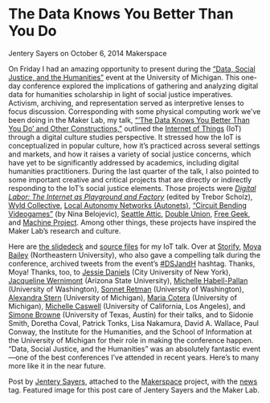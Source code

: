 # The Data Knows You Better Than You Do
Jentery Sayers on October 6, 2014   Makerspace 

<p>On Friday I had an amazing opportunity to present during the <a title="learn more" href="http://www.lsa.umich.edu/humanities/events/digitalcurrents/ci.datasocialjusticeandthehumanitiesconferencefri3oct2014_ci.detail" target="_blank">&#8220;Data, Social Justice, and the Humanities&#8221;</a> event at the University of Michigan. <span class="pullquote">This one-day conference explored the implications of gathering and analyzing digital data for humanities scholarship in light of social justice imperatives.</span> Activism, archiving, and representation served as interpretive lenses to focus discussion. Corresponding with some physical computing work we&#8217;ve been doing in the Maker Lab, my talk, <a title="learn more" href="http://uvicmakerlab.github.io/michigan/#/title" target="_blank">&#8220;&#8216;The Data Knows You Better Than You Do&#8217; and Other Constructions,&#8221;</a> outlined the <a title="learn more" href="http://en.wikipedia.org/wiki/Internet_of_Things" target="_blank">Internet of Things</a> (IoT) through a digital culture studies perspective. It stressed how the IoT is conceptualized in popular culture, how it&#8217;s practiced across several settings and markets, and how it raises a variety of social justice concerns, which have yet to be significantly addressed by academics, including digital humanities practitioners. During the last quarter of the talk, I also pointed to some important creative and critical projects that are directly or indirectly responding to the IoT&#8217;s social justice elements. Those projects were <em><a href="http://www.routledge.com/books/details/9780415896955/" target="_blank">Digital Labor: The Internet as Playground and Factory</a> </em>(edited by Trebor Scholz), <a href="http://wyldco.com/" target="_blank">Wyld Collective</a>, <a href="http://autonets.org/" target="_blank">Local Autonomy Networks (Autonets)</a>, <a title="learn more" href="http://www.nanocrit.com/issues/5/circuit-bending-videogame-consoles-form-applied-media-studies" target="_blank">&#8220;Circuit Bending Videogames&#8221;</a> (by Nina Belojevic),  <a title="learn more" href="https://www.seattleattic.com/" target="_blank">Seattle Attic</a>, <a title="learn more" href="https://www.doubleunion.org/" target="_blank">Double Union</a>, <a title="learn more" href="http://www.freegeekvancouver.org/" target="_blank">Free Geek</a>, and <a title="learn more" href="http://machineproject.com/" target="_blank">Machine Project</a>. Among other things, these projects have inspired the Maker Lab&#8217;s research and culture.</p>
<p>Here are <a title="learn more" href="http://uvicmakerlab.github.io/michigan/#/title" target="_blank">the slidedeck</a> and <a title="learn more" href="https://github.com/uvicmakerlab/michigan/tree/gh-pages" target="_blank">source files</a> for my IoT talk. Over at <a title="learn more" href="https://storify.com/moyazb/dsjandj-data-social-justice-and-the-humanities-co" target="_blank">Storify</a>, <a title="learn more" href="http://moyabailey.com/" target="_blank">Moya Bailey</a> (Northeastern University), who also gave a compelling talk during the conference, archived tweets from the event&#8217;s <a title="learn more" href="https://twitter.com/search?f=realtime&amp;q=%23dsjandh&amp;src=typd" target="_blank">#DSJandH</a> hashtag. Thanks, Moya! Thanks, too, to <a href="https://justpublics365.commons.gc.cuny.edu/">Jessie Daniels</a> (City University of New York), <a href="http://jwernimont.wordpress.com/">Jacqueline Wernimont</a> (Arizona State University), <a href="http://michellehabellpallan.wordpress.com/">Michelle Habell-Pallan</a> (University of Washington), <a href="http://depts.washington.edu/aes/faculty/sretman.php">Sonnet Retman</a> (University of Washington), <a href="http://www.minnastern.com/">Alexandra Stern</a> (University of Michigan), <a href="http://www.lsa.umich.edu/ac/people/americanculturefaculty/ci.coteramariaeugenia_ci.detail">Maria Cotera</a> (University of Michigan), <a href="http://www.michellecaswell.org/">Michelle Caswell</a> (University of California, Los Angeles), and <a href="http://www.utexas.edu/cola/centers/caaas/faculty/sb28889">Simone Browne</a> (University of Texas, Austin) for their talks, and to Sidonie Smith, Doretha Coval, Patrick Tonks, Lisa Nakamura, David A. Wallace, Paul Conway, the Institute for the Humanities, and the School of Information at the University of Michigan for their role in making the conference happen. &#8220;Data, Social Justice, and the Humanities&#8221; was an absolutely fantastic event&#8212;one of the best conferences I&#8217;ve attended in recent years. Here&#8217;s to many more like it in the near future.</p>
<p>Post by <a title="learn more" href="http://maker.uvic.ca/author/admin/">Jentery Sayers</a>, attached to the <a title="learn more" href="http://maker.uvic.ca/category/makerspace/">Makerspace</a> project, with the <a title="learn more" href="http://maker.uvic.ca/tag/news/">news</a> tag. Featured image for this post care of Jentery Sayers and the Maker Lab.</p>
